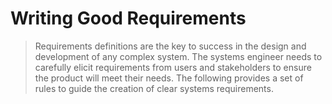# Writing Good Requirements

> Requirements definitions are the key to success in the design and development of any complex system. The systems engineer needs to carefully elicit requirements from users and stakeholders to ensure the product will meet their needs.
The following provides a set of rules to guide the creation of clear systems requirements.
